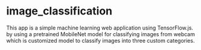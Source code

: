 # image_classification
This app is a simple machine learning web application using TensorFlow.js. by using a pretrained MobileNet model for classifying images from webcam which is customized model to classify images into three custom categories.
